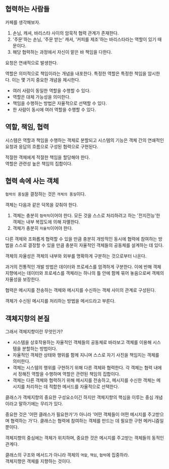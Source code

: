 ## 협력하는 사람들

카페를 생각해보자.
1. 손님, 캐셔, 바리스타 사이의 암묵적 협력 관계가 존재한다.
2. '주문'하는 손님, '주문 받는' 캐셔, '커피를 제조'하는 바리스타라는 역할이 있기 때문이다.
3. 해당 협력하는 과정에서 자신이 맡은 바 책임을 다한다.

요청은 연쇄적으로 발생한다.

역할은 의미적으로 책임이라는 개념을 내포한다. 특정한 역할은 특정한 책임을 암시한다.
이는 몇 가지 중요한 개념을 제시한다.

- 여러 사람이 동일한 역할을 수행할 수 있다.
- 역할은 대체 가능성을 의미한다.
- 책임을 수행하는 방법은 자율적으로 선택할 수 있다.
- 한 사람이 동시에 여러 역할을 수행할 수 있다.

## 역할, 책임, 협력
시스템은 역할과 책임을 수행하는 객체로 분할되고 시스템의 기능은 객체 간의 연쇄적인 요청과 응답의 흐름으로 구성된 협력으로 구현된다.

적절한 객체에게 적절한 책임을 할당해야 한다.<br>
역할은 관련성 높은 책임의 집합이다.

## 협력 속에 사는 객체
`협력의 품질`을 결정하는 것은 `객체의 품질`이다.

객체는 다음과 같은 덕목을 갖춰야 한다.
1. 객체는 충분히 `협력적`이어야 한다.
  모든 것을 스스로 처리하려고 하는 '전지전능'한 객체는 내부 복잡도에 의해 자멸한다.
2. 객체가 충분히 `자율적`이어야 한다.

다른 객체와 조화롭게 협력할 수 있을 만큼 충분히 개방적인 동시에 협력에 참여하는 방법을 스스로 결정할 수 있을 만큼 충분히 자율적인 객체들의 공동체를 설계하는 데 있다.

객체의 자율성은 객체의 내부와 외부를 명확하게 구분하는 것으로부터 나온다.

과거의 전통적인 개발 방법은 데이터와 프로세스를 엄격하게 구분한다. 이에 반해 객체지향에서는 데이터와 프로세스를 객체라는 하나의 틀 안에 함께 묶어 놓음으로써 객체의 자율성을 보장한다.

협력은 메시지를 전송하는 객체와 메시지를 수신하는 객체 사이의 관계로 구성된다.

객체가 수신된 메시지를 처리하는 방법을 메서드라고 부른다.

## 객체지향의 본질
그래서 객체지향이란 무엇인가?
- 시스템을 상호작용하는 자율적인 객체들의 공동체로 바라보고 객체를 이용해 시스템을 분할하는 방법이다.
- 자율적인 객체란 상태와 행위를 함께 지니며 스스로 자기 사진을 책임지는 객체를 의미한다.
- 객체는 시스템의 행위를 구현하기 위해 다른 객체와 협력한다. 각 객체는 협력 내에서 정해진 역할을 수행하며 역할은 관련된 책임의 집합이다.
- 객체는 다른 객체와 협력하기 위해 메시지를 전송하고, 메시지를 수신한 객체는 메시지를 처리하는 데 적합한 메서드를 자율적으로 선택한다.

클래스가 객체지향의 중요한 구성요소이긴 하지만 객체지향의 핵심을 이루는 중심 개념이라고 말하기에는 무리가 있다.

중요한 것은 '어떤 클래스가 필요한가'가 아니라 '어떤 객체들이 어떤 메시지를 주고받으며 협력하는 가'다.
클래스는 협력에 참여하는 객체를 만드는 데 필요한 구현 메커니즘일 뿐이다.

객체지향의 중심에는 객체가 위치하며, 중요한 것은 메시지를 주고받는 객체들의 동적인 관계다.

클래스의 구조와 메서드가 아니라 객체의 `역할`, `책임`, `협력`에 집중하라.<br>
객체지향은 객체를 지향하는 것이다.